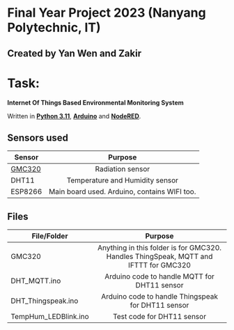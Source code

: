 # Final Year Project 2023 (Nanyang Polytechnic, IT)
## Created by Yan Wen and Zakir

# Task:
**Internet Of Things Based Environmental Monitoring System**

Written in **[Python 3.11](https://www.python.org/downloads/release/python-3110/)**, **[Arduino](https://www.arduino.cc/en/software)** and **[NodeRED](https://nodered.org/)**.

## Sensors used

| Sensor | Purpose |
| ------------- |:-------------:|
| [GMC320](https://www.gqelectronicsllc.com/comersus/store/comersus_viewItem.asp?idProduct=4579) | Radiation sensor |
| DHT11 | Temperature and Humidity sensor |
| ESP8266 | Main board used. Arduino, contains WIFI too. |

## Files

| File/Folder  | Purpose |
| ------------- |:-------------:|
| GMC320 | Anything in this folder is for GMC320. Handles ThingSpeak, MQTT and IFTTT for GMC320 |
| DHT_MQTT.ino | Arduino code to handle MQTT for DHT11 sensor |
| DHT_Thingspeak.ino | Arduino code to handle Thingspeak for DHT11 sensor |
| TempHum_LEDBlink.ino | Test code for DHT11 sensor |